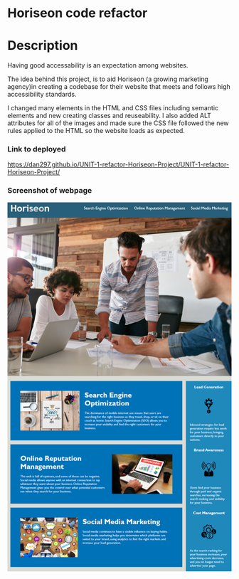 # Horiseon code refactor 

# Description

Having good accessability is an expectation among websites.

The idea behind this project, is to aid Horiseon (a growing marketing agency)in creating a codebase for their website that meets and follows high accessibility standards.

I changed many elements in the HTML and CSS files including semantic elements and new creating classes and reuseability. I also added ALT attributes for all of the images and made sure the CSS file followed the new rules applied to the HTML so the website loads as expected. 

### Link to deployed
https://dan297.github.io/UNIT-1-refactor-Horiseon-Project/UNIT-1-refactor-Horiseon-Project/


### Screenshot of webpage
![](horiseonscreenshot.png)
